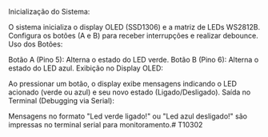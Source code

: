 Inicialização do Sistema:

O sistema inicializa o display OLED (SSD1306) e a matriz de LEDs WS2812B.
Configura os botões (A e B) para receber interrupções e realizar debounce.
Uso dos Botões:

Botão A (Pino 5): Alterna o estado do LED verde.
Botão B (Pino 6): Alterna o estado do LED azul.
Exibição no Display OLED:

Ao pressionar um botão, o display exibe mensagens indicando o LED acionado (verde ou azul) e seu novo estado (Ligado/Desligado).
Saída no Terminal (Debugging via Serial):

Mensagens no formato "Led verde ligado!" ou "Led azul desligado!" são impressas no terminal serial para monitoramento.#   T 1 0 3 0 2  
 